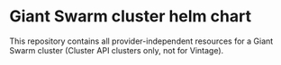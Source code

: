 # Giant Swarm cluster helm chart

This repository contains all provider-independent resources for a Giant Swarm cluster (Cluster API clusters only, not for Vintage).
